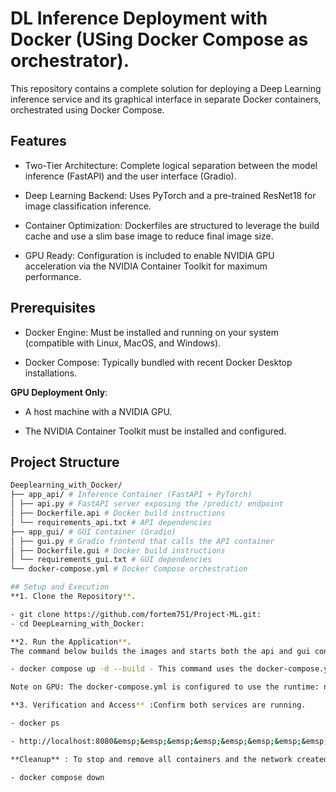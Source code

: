 # DL Inference Deployment with Docker (USing Docker Compose as orchestrator).

This repository contains a complete solution for deploying a Deep Learning inference service and its graphical interface in separate Docker containers, orchestrated using Docker Compose.

## Features

- Two-Tier Architecture: Complete logical separation between the model inference (FastAPI) and the user interface (Gradio).

- Deep Learning Backend: Uses PyTorch and a pre-trained ResNet18 for image classification inference.

- Container Optimization: Dockerfiles are structured to leverage the build cache and use a slim base image to reduce final image size.

- GPU Ready: Configuration is included to enable NVIDIA GPU acceleration via the NVIDIA Container Toolkit for maximum performance.

## Prerequisites

- Docker Engine: Must be installed and running on your system (compatible with Linux, MacOS, and Windows).

- Docker Compose: Typically bundled with recent Docker Desktop installations.

**GPU Deployment Only**:

- A host machine with a NVIDIA GPU.

- The NVIDIA Container Toolkit must be installed and configured.


## Project Structure

```bash
Deeplearning_with_Docker/
├── app_api/ # Inference Container (FastAPI + PyTorch)
│ ├── api.py # FastAPI server exposing the /predict/ endpoint
│ ├── Dockerfile.api # Docker build instructions
│ └── requirements_api.txt # API dependencies
├── app_gui/ # GUI Container (Gradio)
│ ├── gui.py # Gradio frontend that calls the API container
│ ├── Dockerfile.gui # Docker build instructions
│ └── requirements_gui.txt # GUI dependencies
└── docker-compose.yml # Docker Compose orchestration

## Setup and Execution
**1. Clone the Repository**.

- git clone https://github.com/fortem751/Project-ML.git:
- cd DeepLearning_with_Docker:

**2. Run the Application**.
The command below builds the images and starts both the api and gui containers in detached mode (-d).

- docker compose up -d --build - This command uses the docker-compose.yml file to orchestrate the build and run

Note on GPU: The docker-compose.yml is configured to use the runtime: nvidia option, along with parameters like shm_size: '2gb', to utilize the GPU if the NVIDIA Container Toolkit is available on the host.

**3. Verification and Access** :Confirm both services are running.

- docker ps

- http://localhost:8080&emsp;&emsp;&emsp;&emsp;&emsp;&emsp;&emsp;&emsp;&emsp;&emsp; # Access the GUI: Open your web browser to the mapped port. The GUI container (running Gradio on port 7860) will be accessible on the host via port 8080.

**Cleanup** : To stop and remove all containers and the network created by Docker Compose:

- docker compose down





